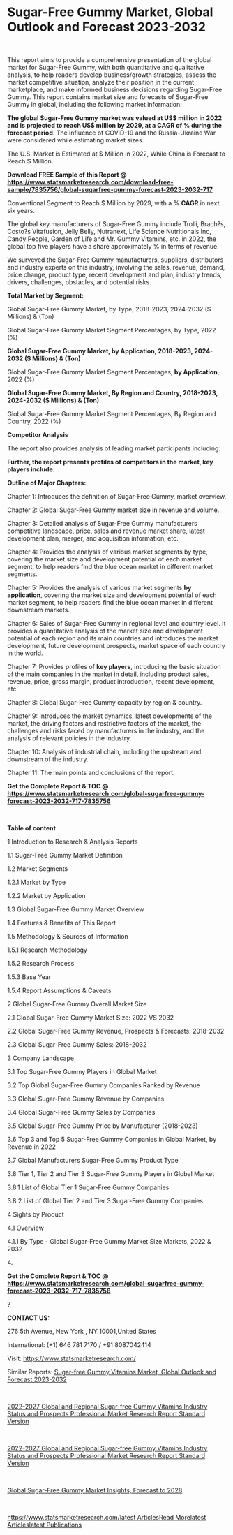 <h1>Sugar-Free Gummy Market, Global Outlook and Forecast 2023-2032</h1><br/><p>This report aims to provide a comprehensive presentation of the global market for Sugar-Free Gummy, with both quantitative and qualitative analysis, to help readers develop business/growth strategies, assess the market competitive situation, analyze their position in the current marketplace, and make informed business decisions regarding Sugar-Free Gummy. This report contains market size and forecasts of Sugar-Free Gummy in global, including the following market information:</p>
 
 
 
 <p><strong>The global Sugar-Free Gummy market was valued at US$ million in 2022 and is projected to reach US$ million by 2029, at a <strong>CAGR</strong> of % during the forecast period</strong>. The influence of COVID-19 and the Russia-Ukraine War were considered while estimating market sizes.</p>
 
 
 
 <p>The U.S. Market is Estimated at $ Million in 2022, While China is Forecast to Reach $ Million.</p>
 
 
 
 <p><strong>Download FREE Sample of this Report @ <a href="https://www.statsmarketresearch.com/download-free-sample/7835756/global-sugarfree-gummy-forecast-2023-2032-717">https://www.statsmarketresearch.com/download-free-sample/7835756/global-sugarfree-gummy-forecast-2023-2032-717</a></strong></p>
 
 
 
 <p>Conventional Segment to Reach $ Million by 2029, with a % <strong>CAGR</strong> in next six years.</p>
 
 
 
 <p>The global key manufacturers of Sugar-Free Gummy include Trolli, Brach?s, Costo?s Vitafusion, Jelly Belly, Nutranext, Life Science Nutritionals Inc, Candy People, Garden of Life and Mr. Gummy Vitamins, etc. in 2022, the global top five players have a share approximately % in terms of revenue.</p>
 
 
 
 <p>We surveyed the Sugar-Free Gummy manufacturers, suppliers, distributors and industry experts on this industry, involving the sales, revenue, demand, price change, product type, recent development and plan, industry trends, drivers, challenges, obstacles, and potential risks.</p>
 
 
 
 <p><strong>Total Market by Segment:</strong></p>
 
 
 
 <p>Global Sugar-Free Gummy Market, by Type, 2018-2023, 2024-2032 ($ Millions) & (Ton)</p>
 
 
 
 <p>Global Sugar-Free Gummy Market Segment Percentages, by Type, 2022 (%)</p>
 
 
 
 <p><strong>Global Sugar-Free Gummy Market, <strong>by Application</strong>, 2018-2023, 2024-2032 ($ Millions) & (Ton)</strong></p>
 
 
 
 <p>Global Sugar-Free Gummy Market Segment Percentages, <strong>by Application</strong>, 2022 (%)</p>
 
 
 
 <p><strong>Global Sugar-Free Gummy Market, By Region and Country, 2018-2023, 2024-2032 ($ Millions) & (Ton)</strong></p>
 
 
 
 <p>Global Sugar-Free Gummy Market Segment Percentages, By Region and Country, 2022 (%)</p>
 
 
 
 <p><strong>Competitor Analysis</strong></p>
 
 
 
 <p>The report also provides analysis of leading market participants including:</p>
 
 
 
 <p><strong>Further, the report presents profiles of competitors in the market, <strong>key players</strong> include:</strong></p>
 
 
 
 <p><strong>Outline of Major Chapters:</strong></p>
 
 
 
 <p>Chapter 1: Introduces the definition of Sugar-Free Gummy, market overview.</p>
 
 
 
 <p>Chapter 2: Global Sugar-Free Gummy market size in revenue and volume.</p>
 
 
 
 <p>Chapter 3: Detailed analysis of Sugar-Free Gummy manufacturers competitive landscape, price, sales and revenue market share, latest development plan, merger, and acquisition information, etc.</p>
 
 
 
 <p>Chapter 4: Provides the analysis of various market segments by type, covering the market size and development potential of each market segment, to help readers find the blue ocean market in different market segments.</p>
 
 
 
 <p>Chapter 5: Provides the analysis of various market segments <strong>by application</strong>, covering the market size and development potential of each market segment, to help readers find the blue ocean market in different downstream markets.</p>
 
 
 
 <p>Chapter 6: Sales of Sugar-Free Gummy in regional level and country level. It provides a quantitative analysis of the market size and development potential of each region and its main countries and introduces the market development, future development prospects, market space of each country in the world.</p>
 
 
 
 <p>Chapter 7: Provides profiles of <strong>key players</strong>, introducing the basic situation of the main companies in the market in detail, including product sales, revenue, price, gross margin, product introduction, recent development, etc.</p>
 
 
 
 <p>Chapter 8: Global Sugar-Free Gummy capacity by region & country.</p>
 
 
 
 <p>Chapter 9: Introduces the market dynamics, latest developments of the market, the driving factors and restrictive factors of the market, the challenges and risks faced by manufacturers in the industry, and the analysis of relevant policies in the industry.</p>
 
 
 
 <p>Chapter 10: Analysis of industrial chain, including the upstream and downstream of the industry.</p>
 
 
 
 <p>Chapter 11: The main points and conclusions of the report.</p>
 
 
 
 <div><b>Get the Complete Report & TOC @ <a href="https://www.statsmarketresearch.com/global-sugarfree-gummy-forecast-2023-2032-717-7835756">https://www.statsmarketresearch.com/global-sugarfree-gummy-forecast-2023-2032-717-7835756</a></b></div>
 
 
 
 <p><br />
 
 <b>Table of content</b></p>
 
 
 
 <p>1 Introduction to Research & Analysis Reports<br />
 
 1.1 Sugar-Free Gummy Market Definition<br />
 
 1.2 Market Segments<br />
 
 1.2.1 Market by Type<br />
 
 1.2.2 Market by Application<br />
 
 1.3 Global Sugar-Free Gummy Market Overview<br />
 
 1.4 Features & Benefits of This Report<br />
 
 1.5 Methodology & Sources of Information<br />
 
 1.5.1 Research Methodology<br />
 
 1.5.2 Research Process<br />
 
 1.5.3 Base Year<br />
 
 1.5.4 Report Assumptions & Caveats<br />
 
 2 Global Sugar-Free Gummy Overall Market Size<br />
 
 2.1 Global Sugar-Free Gummy Market Size: 2022 VS 2032<br />
 
 2.2 Global Sugar-Free Gummy Revenue, Prospects & Forecasts: 2018-2032<br />
 
 2.3 Global Sugar-Free Gummy Sales: 2018-2032<br />
 
 3 Company Landscape<br />
 
 3.1 Top Sugar-Free Gummy Players in Global Market<br />
 
 3.2 Top Global Sugar-Free Gummy Companies Ranked by Revenue<br />
 
 3.3 Global Sugar-Free Gummy Revenue by Companies<br />
 
 3.4 Global Sugar-Free Gummy Sales by Companies<br />
 
 3.5 Global Sugar-Free Gummy Price by Manufacturer (2018-2023)<br />
 
 3.6 Top 3 and Top 5 Sugar-Free Gummy Companies in Global Market, by Revenue in 2022<br />
 
 3.7 Global Manufacturers Sugar-Free Gummy Product Type<br />
 
 3.8 Tier 1, Tier 2 and Tier 3 Sugar-Free Gummy Players in Global Market<br />
 
 3.8.1 List of Global Tier 1 Sugar-Free Gummy Companies<br />
 
 3.8.2 List of Global Tier 2 and Tier 3 Sugar-Free Gummy Companies<br />
 
 4 Sights by Product<br />
 
 4.1 Overview<br />
 
 4.1.1 By Type - Global Sugar-Free Gummy Market Size Markets, 2022 & 2032<br />
 
 4.</p>
 
 
 
 <div><b>Get the Complete Report & TOC @ <a href="https://www.statsmarketresearch.com/global-sugarfree-gummy-forecast-2023-2032-717-7835756">https://www.statsmarketresearch.com/global-sugarfree-gummy-forecast-2023-2032-717-7835756</a></b></div>
 
 
 
 <p>? </p>
 
 
 
 <p><b>CONTACT US:</b><br />
 
 276 5th Avenue, New York , NY 10001,United States<br />
 
 International: (+1) 646 781 7170 / +91 8087042414<br />
 
 Visit: <a href="https://www.statsmarketresearch.com/">https://www.statsmarketresearch.com/</a><br />
 
 Similar Reports: <a href="https://www.statsmarketresearch.com/global-sugarfree-gummy-forecast-2023-2032-717-7835756">Sugar-free Gummy Vitamins Market, Global Outlook and Forecast 2023-2032</a><br />
 
 <br />
 
 <a href="https://www.statsmarketresearch.com/global-sugarfree-gummy-forecast-2023-2032-717-7835756">2022-2027 Global and Regional Sugar-free Gummy Vitamins Industry Status and Prospects Professional Market Research Report Standard Version</a><br />
 
 <br />
 
 <a href="https://www.statsmarketresearch.com/global-sugarfree-gummy-forecast-2023-2032-717-7835756">2022-2027 Global and Regional Sugar-free Gummy Vitamins Industry Status and Prospects Professional Market Research Report Standard Version</a><br />
 
 <br />
 
 <a href="https://www.statsmarketresearch.com/global-sugarfree-gummy-forecast-2023-2032-717-7835756">Global Sugar-Free Gummy Market Insights, Forecast to 2028</a><br />
 
 <br />
 
 <a href="https://gyeongbokgung.com">https://www.statsmarketresearch.com/</a><a href="https://hallyeomaritime.com">latest Articles</a><a href="https://jingwansa.com">Read More</a><a href="https://nguoiviet.jp/">latest Articles</a><a href="https://www.intelmarketresearch.com/">latest Publications</a></p>